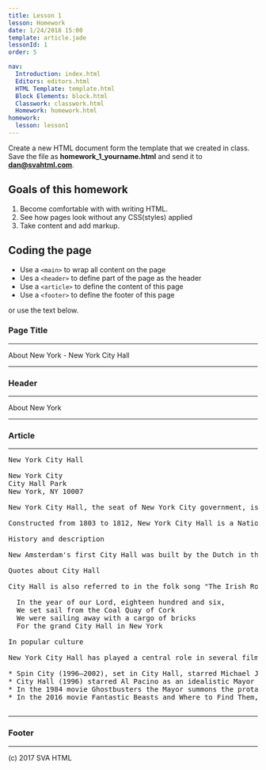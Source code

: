 ```yaml
---
title: Lesson 1
lesson: Homework
date: 1/24/2018 15:00
template: article.jade
lessonId: 1
order: 5

nav:
  Introduction: index.html
  Editors: editors.html
  HTML Template: template.html
  Block Elements: block.html
  Classwork: classwork.html
  Homework: homework.html
homework:
  lesson: lesson1
---
```


Create a new HTML document form the template that we created in class. Save the file as **homework_1_yourname.html** and send it to **dan@svahtml.com**.

## Goals of this homework

1.  Become comfortable with with writing HTML.
2.  See how pages look without any CSS(styles) applied
3.  Take content and add markup.

## Coding the page

* Use a `<main>` to wrap all content on the page
* Ues a `<header>` to define part of the page as the header
* Use a `<article>` to define the content of this page
* Use a `<footer>` to define the footer of this page

or use the text below.

### Page Title

---

About New York - New York City Hall

---

### Header

---

About New York

---

### Article

---

<pre class="text-content">
New York City Hall

New York City
City Hall Park
New York, NY 10007

New York City Hall, the seat of New York City government, is located at the center of City Hall Park in the Civic Center area of Lower Manhattan, between Broadway, Park Row, and Chambers Street. The building is the oldest city hall in the United States that still houses its original governmental functions, such as the office of the Mayor of New York City and the chambers of the New York City Council. While the Mayor's Office is in the building, the staff of thirteen municipal agencies under mayoral control are located in the nearby Manhattan Municipal Building, one of the largest government buildings in the world.

Constructed from 1803 to 1812, New York City Hall is a National Historic Landmark and is listed on the National Register of Historic Places. Both its exterior (1966) and interior (1976) are designated New York City landmarks.

History and description

New Amsterdam's first City Hall was built by the Dutch in the 17th century near 73 Pearl Street. The city's second City Hall, built in 1700, stood on Wall and Nassau Streets. That building was renamed Federal Hall after New York became the first official capital of the United States after the Revolutionary War. Plans for building a new City Hall were discussed by the New York City Council as early as 1776, but the financial strains of the war delayed progress. The Council chose a site at the old Common at the northern limits of the City, now City Hall Park. City Hall was originally an area for the first almhouse in 1653. In 1736, there was a financed almhouse for those who were fit to work, for the unfit, and those that were like criminals but were paupers.

Quotes about City Hall

City Hall is also referred to in the folk song "The Irish Rover" as performed by The Clancy Brothers, The Pogues and The Dubliners:

  In the year of our Lord, eighteen hundred and six,
  We set sail from the Coal Quay of Cork
  We were sailing away with a cargo of bricks
  For the grand City Hall in New York

In popular culture

New York City Hall has played a central role in several films and television series.

* Spin City (1996–2002), set in City Hall, starred Michael J. Fox as a Deputy Mayor making efforts to stop the dim-witted Mayor from embarrassing himself in front of the media and voters.
* City Hall (1996) starred Al Pacino as an idealistic Mayor and John Cusack as his Deputy Mayor, who leads an investigation with unexpectedly far-reaching consequences into an accidental shooting.
* In the 1984 movie Ghostbusters the Mayor summons the protagonists to City Hall to discuss the impending end of the world.
* In the 2016 movie Fantastic Beasts and Where to Find Them, part of J. K. Rowling's Wizarding World, Senator Henry Shaw (played by Josh Cowdery) holds a fundraising dinner at City Hall for his re-election; this dinner is later disrupted by a magical force that attacks him while he is delivering a speech. St George's Hall, in Liverpool, stands-in for the City Hall in both interior and exterior scenes.

</pre>

---

### Footer

---

(c) 2017 SVA HTML
